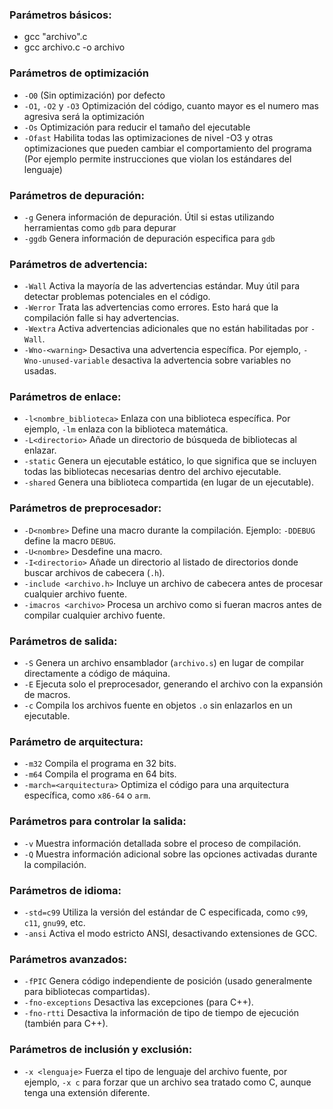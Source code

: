 ### Parámetros básicos:

- gcc "archivo".c
- gcc archivo.c -o archivo

### Parámetros de optimización

- ``-O0`` (Sin optimización) por defecto
- ``-O1``, ``-O2`` y ``-O3`` Optimización del código, cuanto mayor es el numero mas agresiva será la optimización
- ``-Os`` Optimización para reducir el tamaño del ejecutable
- ``-Ofast`` Habilita todas las optimizaciones de nivel -O3 y otras optimizaciones que pueden cambiar el comportamiento del programa (Por ejemplo permite instrucciones que violan los estándares del lenguaje)

### Parámetros de depuración:

- `-g` Genera información de depuración. Útil si estas utilizando herramientas como `gdb` para depurar
- `-ggdb` Genera información de depuración especifica para `gdb`

### Parámetros de advertencia:
- `-Wall`  Activa la mayoría de las advertencias estándar. Muy útil para detectar problemas potenciales en el código.
- `-Werror`  Trata las advertencias como errores. Esto hará que la compilación falle si hay advertencias.
- `-Wextra`  Activa advertencias adicionales que no están habilitadas por `-Wall`.
- `-Wno-<warning>`  Desactiva una advertencia específica. Por ejemplo, `-Wno-unused-variable` desactiva la advertencia sobre variables no usadas.

### Parámetros de enlace:

- `-l<nombre_biblioteca>`  Enlaza con una biblioteca específica. Por ejemplo, `-lm` enlaza con la biblioteca matemática.
- `-L<directorio>`  Añade un directorio de búsqueda de bibliotecas al enlazar.
- `-static`  Genera un ejecutable estático, lo que significa que se incluyen todas las bibliotecas necesarias dentro del archivo ejecutable.
- `-shared`  Genera una biblioteca compartida (en lugar de un ejecutable).

### Parámetros de preprocesador:

- `-D<nombre>`  Define una macro durante la compilación. Ejemplo: `-DDEBUG` define la macro `DEBUG`.
- `-U<nombre>`  Desdefine una macro.
- `-I<directorio>`  Añade un directorio al listado de directorios donde buscar archivos de cabecera (`.h`).
- `-include <archivo.h>`  Incluye un archivo de cabecera antes de procesar cualquier archivo fuente.
- `-imacros <archivo>`  Procesa un archivo como si fueran macros antes de compilar cualquier archivo fuente.

### Parámetros de salida:

- `-S`  Genera un archivo ensamblador (`archivo.s`) en lugar de compilar directamente a código de máquina.
- `-E`  Ejecuta solo el preprocesador, generando el archivo con la expansión de macros.
- `-c`  Compila los archivos fuente en objetos `.o` sin enlazarlos en un ejecutable.

### Parámetro de arquitectura:

- `-m32`  Compila el programa en 32 bits.
- `-m64`  Compila el programa en 64 bits.
- `-march=<arquitectura>`  Optimiza el código para una arquitectura específica, como `x86-64` o `arm`.

### Parámetros para controlar la salida:

- `-v`  Muestra información detallada sobre el proceso de compilación.
- `-Q`  Muestra información adicional sobre las opciones activadas durante la compilación.

### Parámetros de idioma:

- `-std=c99`  Utiliza la versión del estándar de C especificada, como `c99`, `c11`, `gnu99`, etc.
- `-ansi`  Activa el modo estricto ANSI, desactivando extensiones de GCC.

### Parámetros avanzados:

- `-fPIC`  Genera código independiente de posición (usado generalmente para bibliotecas compartidas).
- `-fno-exceptions`  Desactiva las excepciones (para C++).
- `-fno-rtti`  Desactiva la información de tipo de tiempo de ejecución (también para C++).

### Parámetros de inclusión y exclusión:
- `-x <lenguaje>`  Fuerza el tipo de lenguaje del archivo fuente, por ejemplo, `-x c` para forzar que un archivo sea tratado como C, aunque tenga una extensión diferente.